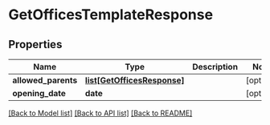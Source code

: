 # GetOfficesTemplateResponse

## Properties
Name | Type | Description | Notes
------------ | ------------- | ------------- | -------------
**allowed_parents** | [**list[GetOfficesResponse]**](GetOfficesResponse.md) |  | [optional] 
**opening_date** | **date** |  | [optional] 

[[Back to Model list]](../README.md#documentation-for-models) [[Back to API list]](../README.md#documentation-for-api-endpoints) [[Back to README]](../README.md)

